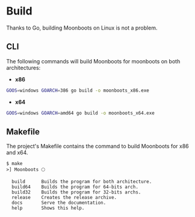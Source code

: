 # Build
Thanks to Go, building Moonboots on Linux is not a problem. 

## CLI
The following commands will build Moonboots for moonboots on both architectures:

+ **x86**
```bash
GOOS=windows GOARCH=386 go build -o moonboots_x86.exe
```

+ **x64**
```bash
GOOS=windows GOARCH=amd64 go build -o moonboots_x64.exe
```

## Makefile
The project's Makefile contains the command to build Moonboots for x86 and x64.

```cli
$ make
>] Moonboots 🌕

  build      Builds the program for both architecture.
  build64    Builds the program for 64-bits arch.
  build32    Builds the program for 32-bits archs.
  release    Creates the release archive.
  docs       Serve the documentation.
  help       Shows this help.
```
